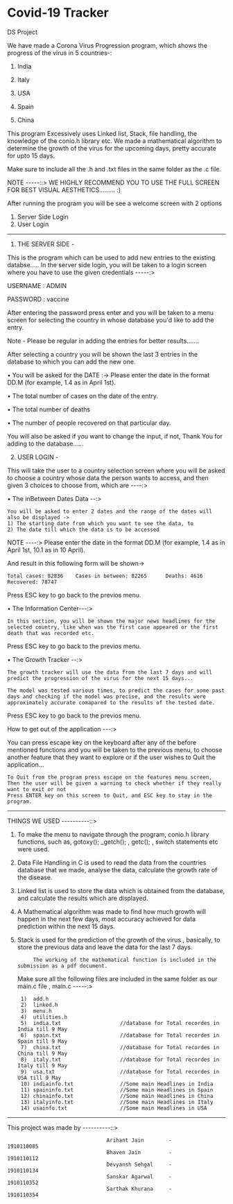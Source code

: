 # Covid-19 Tracker
 DS Project 

We have made a Corona Virus Progression program, which shows the progress of the virus in 5 countries-:

1) India

2) Italy

3) USA

4) Spain



5) China

This program Excessively uses Linked list, Stack, file handling, the knowledge of the conio.h library etc. We made a mathematical algorithm to determine the growth of the virus for the upcoming days, pretty accurate for upto 15 days.

Make sure to include all the .h and .txt files in the same folder as the .c file.

NOTE -----::>  WE HIGHLY RECOMMEND YOU TO USE THE FULL SCREEN FOR BEST VISUAL AESTHETICS.........   :)

After running the program you will be see a welcome screen with 2 options 

1) Server Side Login
2) User Login

------------------------------------------------------------------------------------------------------------------------------

1) THE SERVER SIDE - 

This is the program which can be used to add new entries to the existing databse..... 
In the server side login, you will be taken to a login screen where you have to use the given credentials -----:>

USERNAME :    ADMIN

PASSWORD :    vaccine

After entering the password press enter and you will be taken to a menu screen for selecting the country in whose database you'd like to add the entry.

Note - Please be regular in adding the entries for better results.......

After selecting a country you will be shown the last 3 entries in the database to which you can add the new one.

•  You will be asked for the DATE :-> Please enter the date in the format DD.M (for example, 1.4 as in April 1st).

•  The total number of cases on the date of the entry.

• The total number of deaths

• The number of people recovered on that particular day.

You will also be asked if you want to change the input, if not, Thank You for adding to the database......


2) USER LOGIN - 

This will take the user to a country selection screen where you will be asked to choose a country whose data the person wants to access, and then given 3 choices to choose from, which are ----:>


• The inBetween Dates Data --:>
    
    You will be asked to enter 2 dates and the range of the dates will also be displayed ->
    1) The starting date from which you want to see the data, to
    2) The date till which the data is to be accessed

NOTE ----:>    Please enter the date in the format DD.M (for example, 1.4 as in April 1st, 10.1 as in 10 April).

And result in this following form will be shown->     

    Total cases: 82836    Cases in between: 82265      Deaths: 4616      Recovered: 78747

Press ESC key to go back to the previos menu.

• The Information Center---:>
    
    In this section, you will be shown the major news headlines for the selected country, like when was the first case appeared or the first death that was recorded etc.
Press ESC key to go back to the previos menu.
    
• The Growth Tracker --:>
    
    The growth tracker will use the data from the last 7 days and will predict the progression of the virus for the next 15 days...
    
    The model was tested various times, to predict the cases for some past days and checking if the model was precise, and the results were approximately accurate comapared to the results of the tested date.

Press ESC key to go back to the previos menu.



How to get out of the application ---:> 

You can press escape key on the keyboard after any of the before mentioned functions and you will be taken to the previous menu, to choose another feature that they want to explore or if the user wishes to Quit the application...

    To Quit from the program press escape on the features menu screen,
    Then the user will be given a warning to check whether if they really want to exit or not
    Press ENTER key on this screen to Quit, and ESC key to stay in the program.


------------------------------------------------------------------------------------------------------------------------------


THINGS WE USED ----------::>

1) To make the menu to navigate through the program, conio.h library functions, such as, gotoxy(); _getch(); , getc(); , switch statements etc were used.
2) Data File Handling in C is used to read the data from the countries database that we made, analyse the data, calculate the growth rate of the disease.
3) Linked list is used to store the data which is obtained from the database, and calculate the results which are displayed.
4) A Mathematical algorithm was made to find how much growth will happen in the next few days, most accuracy achieved for data prediction within the next 15 days.
5) Stack is used for the prediction of the growth of the virus , basically, to store the previous data and leave the data for the last 7 days.

            The working of the mathematical function is included in the submission as a pdf document. 
    
    Make sure all the following files are included in the same folder as our main.c file ,    main.c         -----:>
    
        1)  add.h
        2)  linked.h
        3)  menu.h
        4)  utilities.h
        5)  india.txt                   //database for Total recordes in India till 9 May
        6)  spain.txt                   //database for Total recordes in Spain till 9 May
        7)  china.txt                   //database for Total recordes in China till 9 May
        8)  italy.txt                   //database for Total recordes in Italy till 9 May
        9)  usa.txt                     //database for Total recordes in USA till 9 May
        10) indiainfo.txt               //Some main Headlines in India
        11) spaininfo.txt               //Some main Headlines in Spain
        12) chinainfo.txt               //Some main Headlines in China
        13) italyinfo.txt               //Some main Headlines in Italy
        14) usainfo.txt                 //Some main Headlines in USA
        


------------------------------------------------------------------------------------------------------------------------------

This project was made by        ----------::>

                                                                                                    
                                    Arihant Jain        -          1910110085                
                                    Bhaven Jain         -          1910110112                
                                    Devyansh Sehgal     -          1910110134                
                                    Sanskar Agarwal     -          1910110352                 
                                    Sarthak Khurana     -          1910110354                  
                                                    
